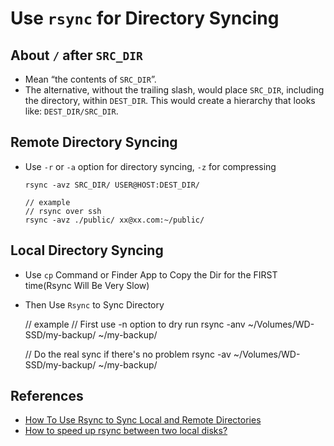 # Use `rsync` for Directory Syncing

## About `/` after `SRC_DIR`
* Mean “the contents of `SRC_DIR`”.
* The alternative, without the trailing slash, would place `SRC_DIR`, including the directory, within `DEST_DIR`. This would create a hierarchy that looks like: `DEST_DIR/SRC_DIR`.

## Remote Directory Syncing
* Use `-r` or `-a` option for directory syncing, `-z` for compressing

  ```
  rsync -avz SRC_DIR/ USER@HOST:DEST_DIR/

  // example
  // rsync over ssh
  rsync -avz ./public/ xx@xx.com:~/public/
  ```

## Local Directory Syncing
* Use `cp` Command or Finder App to Copy the Dir for the FIRST time(Rsync Will Be Very Slow)
* Then Use `Rsync` to Sync Directory

  // example
  // First use -n option to dry run
  rsync -anv ~/Volumes/WD-SSD/my-backup/ ~/my-backup/

  // Do the real sync if there's no problem
  rsync -av ~/Volumes/WD-SSD/my-backup/ ~/my-backup/


## References
* [How To Use Rsync to Sync Local and Remote Directories](https://www.digitalocean.com/community/tutorials/how-to-use-rsync-to-sync-local-and-remote-directories)
* [How to speed up rsync between two local disks?](https://superuser.com/questions/109780/how-to-speed-up-rsync-between-two-local-disks)
